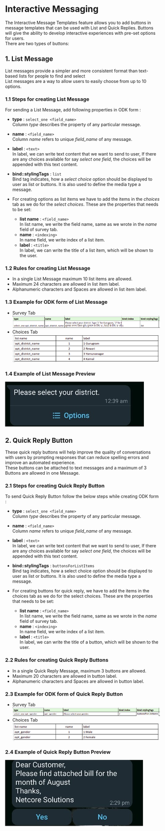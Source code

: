 # Interactive Messaging
 
The Interactive Message Templates feature allows you to add buttons in
message templates that can be used with List and Quick Replies. Buttons will give the ability to develop interactive experiences with pre-set options for users.\
There are two types of buttons:
 
## 1. List Message
 
List messages provide a simpler and more consistent format than text-based lists for people to find and select\
List messages are a way to allow users to easily choose from up to 10 options.
 
### 1.1 Steps for creating List Message
 
For sending a List Message, add following properties in ODK form :
 
- **type** : `select_one <field_name>`\
Column _type_ describes the property of any particular message.
 
- **name** : `<field_name>`\
Column _name_ refers to unique _field_name_ of any message.
 
- **label** : `<text>`\
In label, we can write text content that we want to send to user, If there are any choices available for say _select one field_, the choices will be appended with this text content.
 
- **bind::stylingTags** : `list`\
Bind tag indicates, how a _select choice_ option should be displayed to user as list or buttons. It is also used to define the media type a message.
 
- For creating options as list items we have to add the items in the _choices_ tab as we do for the _select choices_. These are the properties that needs to be set:
 
   - **list name** : `<field_name>`\
   In list name, we write the field name, same as we wrote in the _name_ field of survey tab.
   - **name** : `<indexing>`\
   In name field, we write index of a list item.
   - **label** : `<title>`\
   In label, we can write the title of a list item, which will be shown to the user.
 
### 1.2 Rules for creating List Message
 
- In a single List Message maximum 10 list items are allowed.
- Maximum 24 characters are allowed in list item label.
- Alphanumeric characters and Spaces are allowed in list item label.
 
### 1.3 Example for ODK form of List Message
 
- Survey Tab 
![Survey Tab](../../media/ListMessage_SurveyTab.png)
- Choices Tab 
![Choices Tab](../../media/ListMessage_CoicesTab.png)
 
### 1.4 Example of List Message Preview
 
![List Message](../../media/ListMessage_example.jpeg)
 
## 2. Quick Reply Button
 
These quick reply buttons will help improve the quality of conversations with users by prompting responses that can
reduce spelling errors and improve an automated experience.\
These buttons can be attached to text
messages and a maximum of 3 Buttons are allowed in one Message.
 
### 2.1 Steps for creating Quick Reply Button
 
To send Quick Reply Button follow the below steps while creating ODK form :
 
- **type** : `select_one <field_name>`\
Column _type_ describes the property of any particular message.
 
- **name** : `<field_name>`\
Column _name_ refers to unique _field_name_ of any message.
 
- **label** : `<text>`\
In label, we can write text content that we want to send to user, If there are any choices available for say _select one field_, the choices will be appended with this text content.
 
- **bind::stylingTags** : `buttonsForListItems`\
Bind tag indicates, how a select choice option should be displayed to user as list or buttons. It is also used to define the media type a message.
 
- For creating buttons for quick reply, we have to add the items in the choices tab as we do for the select choices. These are the properties that needs to be set:
 
   - **list name** : `<field_name>`\
   In list name, we write the field name, same as we wrote in the _name_ field of survey tab.
   - **name** : `<indexing>`\
   In name field, we write index of a list item.
   - **label** : `<title>`\
   In label, we can write the title of a button, which will be shown to the user.
 
### 2.2 Rules for creating Quick Reply Buttons
 
- In a single Quick Reply Message, maximum 3 buttons are allowed.
- Maximum 20 characters are allowed in button label.
- Alphanumeric characters and Spaces are allowed in button label.
 
### 2.3 Example for ODK form of Quick Reply Button
 
- Survey Tab 
![Survey Tab](../../media/QuickReplyButton_SurveyTab.png)
- Choices Tab 
![Choices Tab](../../media/QuickReplyButton_ChoicesTab.png)
 
### 2.4 Example of Quick Reply Button Preview
 
![Quick Reply Button](../../media/QuickReplyButton_Example.jpeg)
